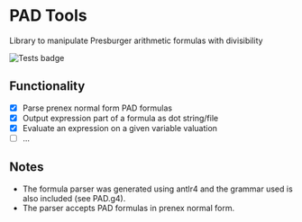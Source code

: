 # PAD Tools
Library to manipulate Presburger arithmetic formulas with divisibility

![Tests badge](https://github.com/UA-FOTS/pad-tools/actions/workflows/main.yml/badge.svg)

## Functionality
- [X] Parse prenex normal form PAD formulas
- [X] Output expression part of a formula as dot string/file
- [X] Evaluate an expression on a given variable valuation
- [ ] ...

## Notes
- The formula parser was generated using antlr4 and the grammar used is also
  included (see PAD.g4).
- The parser accepts PAD formulas in prenex normal form.
